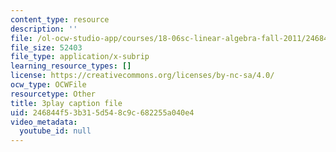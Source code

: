 ```yaml
---
content_type: resource
description: ''
file: /ol-ocw-studio-app/courses/18-06sc-linear-algebra-fall-2011/246844f53b315d548c9c682255a040e4_QVKj3LADCnA.vtt
file_size: 52403
file_type: application/x-subrip
learning_resource_types: []
license: https://creativecommons.org/licenses/by-nc-sa/4.0/
ocw_type: OCWFile
resourcetype: Other
title: 3play caption file
uid: 246844f5-3b31-5d54-8c9c-682255a040e4
video_metadata:
  youtube_id: null
---
```

